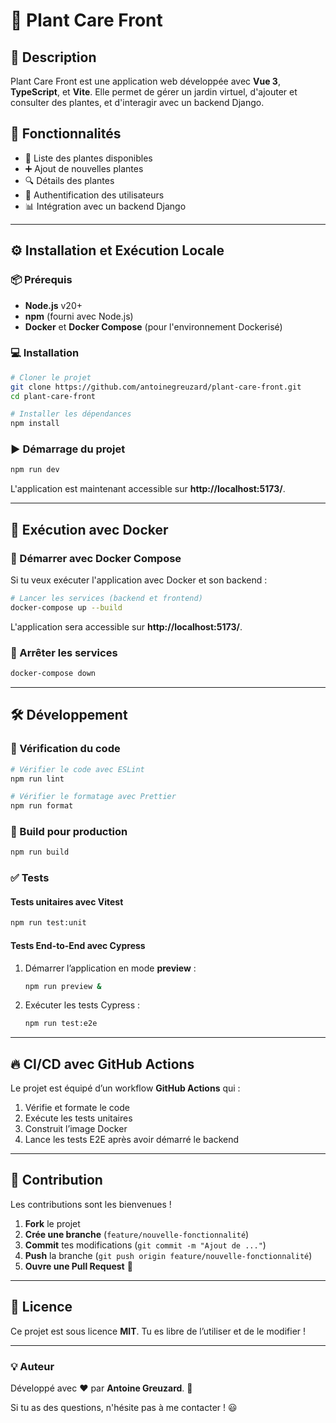 # 🌿 Plant Care Front

## 📌 Description
Plant Care Front est une application web développée avec **Vue 3**, **TypeScript**, et **Vite**. Elle permet de gérer un jardin virtuel, d'ajouter et consulter des plantes, et d'interagir avec un backend Django.

## 🚀 Fonctionnalités
- 📜 Liste des plantes disponibles
- ➕ Ajout de nouvelles plantes
- 🔍 Détails des plantes
- 🔐 Authentification des utilisateurs
- 📊 Intégration avec un backend Django

---

## ⚙️ Installation et Exécution Locale

### 📦 Prérequis
- **Node.js** v20+
- **npm** (fourni avec Node.js)
- **Docker** et **Docker Compose** (pour l'environnement Dockerisé)

### 💻 Installation
```sh
# Cloner le projet
git clone https://github.com/antoinegreuzard/plant-care-front.git
cd plant-care-front

# Installer les dépendances
npm install
```

### ▶️ Démarrage du projet
```sh
npm run dev
```
L'application est maintenant accessible sur **http://localhost:5173/**.

---

## 🐳 Exécution avec Docker

### 🚀 Démarrer avec Docker Compose
Si tu veux exécuter l'application avec Docker et son backend :

```sh
# Lancer les services (backend et frontend)
docker-compose up --build
```
L'application sera accessible sur **http://localhost:5173/**.

### 🛑 Arrêter les services
```sh
docker-compose down
```

---

## 🛠️ Développement

### 🔎 Vérification du code
```sh
# Vérifier le code avec ESLint
npm run lint

# Vérifier le formatage avec Prettier
npm run format
```

### 🚀 Build pour production
```sh
npm run build
```

### ✅ Tests
#### Tests unitaires avec Vitest
```sh
npm run test:unit
```
#### Tests End-to-End avec Cypress
1. Démarrer l’application en mode **preview** :
   ```sh
   npm run preview &
   ```
2. Exécuter les tests Cypress :
   ```sh
   npm run test:e2e
   ```

---

## 🔥 CI/CD avec GitHub Actions
Le projet est équipé d’un workflow **GitHub Actions** qui :
1. Vérifie et formate le code
2. Exécute les tests unitaires
3. Construit l’image Docker
4. Lance les tests E2E après avoir démarré le backend

---

## 🤝 Contribution
Les contributions sont les bienvenues !
1. **Fork** le projet
2. **Crée une branche** (`feature/nouvelle-fonctionnalité`)
3. **Commit** tes modifications (`git commit -m "Ajout de ..."`)
4. **Push** la branche (`git push origin feature/nouvelle-fonctionnalité`)
5. **Ouvre une Pull Request** 🚀

---

## 📄 Licence
Ce projet est sous licence **MIT**. Tu es libre de l’utiliser et de le modifier !

---

### 💡 Auteur
Développé avec ❤️ par **Antoine Greuzard**. 🚀

Si tu as des questions, n'hésite pas à me contacter ! 😃
